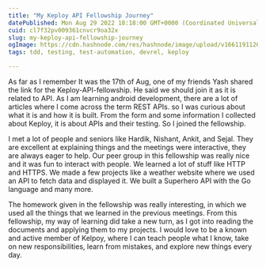 ```yaml
---
title: "My Keploy API Fellowship Journey"
datePublished: Mon Aug 29 2022 18:18:00 GMT+0000 (Coordinated Universal Time)
cuid: cl7f32pv009361cnvcr9oa32x
slug: my-keploy-api-fellowship-journey
ogImage: https://cdn.hashnode.com/res/hashnode/image/upload/v1661191126582/mbwcoNQ0I.png
tags: tdd, testing, test-automation, devrel, keploy

---
```


As far as I remember It was the 17th of Aug, one of my friends Yash shared the link for the Keploy-API-fellowship. He said we should join it as it is related to API. As I am learning android development, there are a lot of articles where I come across the term REST APIs. so I was curious about what it is and how it is built. From the form and some information I collected about Keploy, it is about APIs and their testing.
So I joined the fellowship.

I met a lot of people and seniors like Hardik, Nishant, Ankit, and Sejal. They are excellent at explaining things and the meetings were interactive, they are always eager to help. Our peer group in this fellowship was really nice and it was fun to interact with people.
We learned a lot of stuff like HTTP and HTTPS. We made a few projects like a weather website where we used an API to fetch data and displayed it. We built a Superhero API with the Go language and many more. 

The homework given in the fellowship was really interesting, in which we used all the things that we learned in the previous meetings. From this fellowship, my way of learning did take a new turn, as I got into reading the documents and applying them to my projects.
 I would love to be a known and active member of Kelpoy, where I can teach people what I know, take on new responsibilities, learn from mistakes, and explore new things every day.
